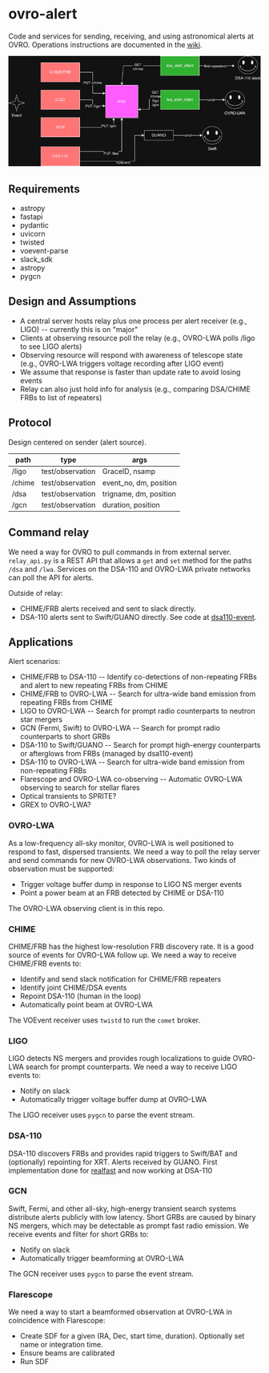 # ovro-alert
Code and services for sending, receiving, and using astronomical alerts at OVRO. Operations instructions are documented in the [wiki](https://github.com/ovrocaltech/ovro-alert/wiki).

![diagram of connections](drawio/diagram.drawio.png)

## Requirements
- astropy
- fastapi
- pydantic
- uvicorn
- twisted
- voevent-parse
- slack_sdk
- astropy
- pygcn

## Design and Assumptions

- A central server hosts relay plus one process per alert receiver (e.g., LIGO) -- currently this is on "major"
- Clients at observing resource poll the relay (e.g., OVRO-LWA polls /ligo to see LIGO alerts)
- Observing resource will respond with awareness of telescope state (e.g., OVRO-LWA triggers voltage recording after LIGO event)
- We assume that response is faster than update rate to avoid losing events
- Relay can also just hold info for analysis (e.g., comparing DSA/CHIME FRBs to list of repeaters)

## Protocol

Design centered on sender (alert source).

| path | type | args |
| ---  | ------- | ---- |
| /ligo | test/observation | GraceID, nsamp |
| /chime | test/observation | event_no, dm, position |
| /dsa  | test/observation | trigname, dm, position |
| /gcn  | test/observation | duration, position |

## Command relay

We need a way for OVRO to pull commands in from external server. `relay_api.py` is a REST API that allows a `get` and `set` method for the paths `/dsa` and `/lwa`. Services on the DSA-110 and OVRO-LWA private networks can poll the API for alerts.

Outside of relay:
- CHIME/FRB alerts received and sent to slack directly.
- DSA-110 alerts sent to Swift/GUANO directly. See code at [dsa110-event](https://github.com/dsa110/dsa110-event/blob/main/event/cli.py#L145).

## Applications

Alert scenarios:
- CHIME/FRB to DSA-110 -- Identify co-detections of non-repeating FRBs and alert to new repeating FRBs from CHIME
- CHIME/FRB to OVRO-LWA -- Search for ultra-wide band emission from repeating FRBs from CHIME
- LIGO to OVRO-LWA -- Search for prompt radio counterparts to neutron star mergers
- GCN (Fermi, Swift) to OVRO-LWA -- Search for prompt radio counterparts to short GRBs
- DSA-110 to Swift/GUANO -- Search for prompt high-energy counterparts or afterglows from FRBs (managed by dsa110-event)
- DSA-110 to OVRO-LWA -- Search for ultra-wide band emission from non-repeating FRBs
- Flarescope and OVRO-LWA co-observing -- Automatic OVRO-LWA observing to search for stellar flares
- Optical transients to SPRITE?
- GREX to OVRO-LWA?

### OVRO-LWA

As a low-frequency all-sky monitor, OVRO-LWA is well positioned to respond to fast, dispersed transients. We need a way to poll the relay server and send commands for new OVRO-LWA observations. Two kinds of observation must be supported:
- Trigger voltage buffer dump in response to LIGO NS merger events
- Point a power beam at an FRB detected by CHIME or DSA-110

The OVRO-LWA observing client is in this repo.

### CHIME

CHIME/FRB has the highest low-resolution FRB discovery rate. It is a good source of events for OVRO-LWA follow up. We need a way to receive CHIME/FRB events to:
- Identify and send slack notification for CHIME/FRB repeaters
- Identify joint CHIME/DSA events
- Repoint DSA-110 (human in the loop)
- Automatically point beam at OVRO-LWA

The VOEvent receiver uses `twistd` to run the `comet` broker.

### LIGO

LIGO detects NS mergers and provides rough localizations to guide OVRO-LWA search for prompt counterparts. We need a way to receive LIGO events to:
- Notify on slack
- Automatically trigger voltage buffer dump at OVRO-LWA

The LIGO receiver uses `pygcn` to parse the event stream.

### DSA-110

DSA-110 discovers FRBs and provides rapid triggers to Swift/BAT and (optionally) repointing for XRT. Alerts received by GUANO. First implementation done for [realfast](https://github.com/realfastvla/realfast/blob/main/realfast/util.py#L98) and now working at DSA-110

### GCN

Swift, Fermi, and other all-sky, high-energy transient search systems distribute alerts publicly with low latency. Short GRBs are caused by binary NS mergers, which may be detectable as prompt fast radio emission. 
We receive events and filter for short GRBs to:
- Notify on slack
- Automatically trigger beamforming at OVRO-LWA

The GCN receiver uses `pygcn` to parse the event stream.

### Flarescope

We need a way to start a beamformed observation at OVRO-LWA in coincidence with Flarescope:
- Create SDF for a given (RA, Dec, start time, duration). Optionally set name or integration time.
- Ensure beams are calibrated
- Run SDF

